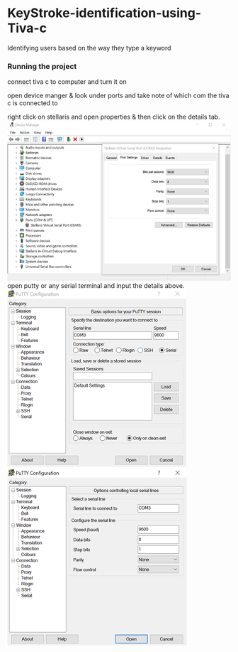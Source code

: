 # KeyStroke-identification-using-Tiva-c
Identifying users based on the way they type a keyword
### Running the project
connect tiva c to computer and turn it on

open device manger & look under ports and take note of which com the tiva c is connected to

right click on stellaris and open properties & then click on the details tab.
![](DeviceManager.png)
open putty or any serial terminal and input the details above.
![](putty1.png)
![](putty2.png)
